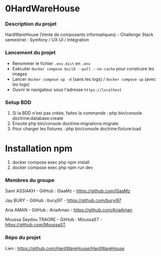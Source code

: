 # 0HardWareHouse

### Description du projet

HardWareHouse (Vente de composants informatiques) - Challenge Stack semestriel : Symfony / UX UI / Intégration

### Lancement du projet
- Renommer le fichier `.env.dist` en `.env`
- Exécuter `docker compose build --pull --no-cache` pour construire les images
- Lancer `docker compose up -d` (sans les logs) / `docker compose up` (avec les logs)
- Ouvrir le navigateur sous l'adresse `https://localhost`

### Setup BDD 

1. Si la BDD n'est pas créée, faites la commande : php bin/console doctrine:database:create
2. Ensuite php bin/console doctrine:migrations:migrate
3. Pour charger les fixtures : php bin/console doctrine:fixture:load

# Installation npm

1. docker compose exec php npm install
2. docker compose exec php npm run dev


### Membres du groupe

Sami ASSIAKH - GitHub : iSaaMz - https://github.com/iSaaMz

Jay BURY - GitHub : buryj97 - https://github.com/buryj97

Aria AMAN - GitHub : AriaAman - https://github.com/AriaAman 

Moussa Seydou TRAORE - GitHub : MoussaST - https://github.com/MoussaST

### Répo du projet 

Lien : https://github.com/HardWareHouse/HardWareHouse
